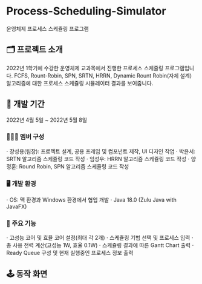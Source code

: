 # Process-Scheduling-Simulator
운영체제 프로세스 스케쥴링 프로그램

## 🗂️ 프로젝트 소개
2022년 1학기에 수강한 운영체제 교과목에서 진행한 프로세스 스케쥴링 프로그램입니다. FCFS, Rount-Robin, SPN, SRTN, HRRN, Dynamic Rount Robin(자체 설계) 알고리즘에 대한 프로세스 스케쥴링 시뮬레이터 결과를 보여줍니다.

## 📆 개발 기간
2022년 4월 5일 ~ 2022년 5월 8일

### 🙋🏻‍♂️ 멤버 구성
⋅ 장성용(팀장): 프로젝트 설계, 공용 프레임 및 컴포넌트 제작, UI 디자인 작업
⋅ 박윤서: SRTN 알고리즘 스케쥴링 코드 작성
⋅ 임성우: HRRN 알고리즘 스케쥴링 코드 작성
⋅ 양정훈: Round Robin, SPN 알고리즘 스케쥴링 코드 작성

### 🖥️ 개발 환경
⋅ OS: 맥 환경과 Windows 환경에서 협업 개발
⋅ Java 18.0 (Zulu Java with JavaFX)

### 🔖 주요 기능
⋅ 고성능 코어 및 효율 코어 설정(최대 각 2개)
⋅ 스케쥴링 기법 선택 및 프로세스 입력
⋅ 총 사용 전력 계산(고성능 1W, 효율 0.1W)
⋅ 스케쥴링 결과에 따른 Gantt Chart 출력
⋅ Ready Queue 구성 및 현재 실행중인 프로세스 정보 출력

## 🕹️ 동작 화면


